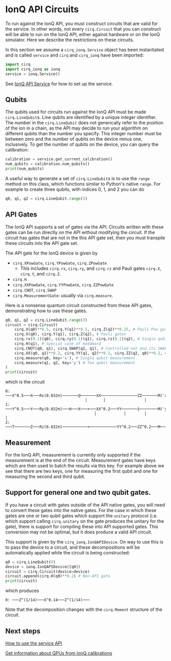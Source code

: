 # IonQ API Circuits

To run against the IonQ API, you must construct circuits that are valid
for the service. In other words, not every `cirq.Circuit` that you can
construct will be able to run on the IonQ API, either against hardware
or on the IonQ simulator.  Here we describe the restrictions on these circuits.

In this section we assume a `cirq_ionq.Service` object has been instantiated and is
called `service` and `cirq` and `cirq_ionq` have been imported:
```python
import cirq
import cirq_ionq as ionq
service = ionq.Service()
```
See [IonQ API Service](service.md) for how to set up the service.

## Qubits

The qubits used for circuits run against the IonQ API must be made
`cirq.LineQubit`s.  Line qubits are identified by a unique integer
identifier.  The number in the `cirq.LineQubit` does not
generically refer to the position of the ion in a chain, as the API
may decide to run your algorithm on different qubits than the number
you specify.  This integer number must be between zero and the number
of qubits on the device minus one, inclusively.  To get the number of
qubits on the device, you can query the calibration:

```python
calibration = service.get_current_calibration()
num_qubits = calibration.num_qubits()
print(num_qubits)
```

A useful way to generate a set of `cirq.LineQubit`s is to use the `range`
method on this class, which functions similar to Python's native `range`.
For example to create three qubits, with indices 0, 1, and 2 you can do
```python
q0, q1, q2 = cirq.LineQubit.range(3)
```

## API Gates

The IonQ API supports a set of gates via the API.  Circuits written with
these gates can be run directly on the API without modifying the circuit.
If the circuit has gates that are not in the this API gate set, then you
must transpile these circuits into the API gate set.

The API gate for the IonQ device is given by
* `cirq.XPowGate`, `cirq.YPowGate`, `cirq.ZPowGate`
    * This includes `cirq.rx`, `cirq.ry`, and `cirq.rz` and Pauli gates
    `cirq.X`, `cirq.Y`, and `cirq.Z`.
* `cirq.H`
* `cirq.XXPowGate`, `cirq.YYPowGate`, `cirq.ZZPowGate`
* `cirq.CNOT`, `cirq.SWAP`
* `cirq.MeasurementGate`: usually via `cirq.measure`.

Here is a nonsense quantum circuit constructed from these API gates,
demonstrating how to use these gates.
```python
q0, q1, q2 = cirq.LineQubit.range(3)
circuit = cirq.Circuit(
    cirq.X(q0)**0.5, cirq.Y(q1)**0.5, cirq.Z(q2)**0.25, # Pauli Pow gates
    cirq.X(q0), cirq.Y(q1), cirq.Z(q2), # Pauli gates
    cirq.rx(0.1)(q0), cirq.ry(0.1)(q1), cirq.rz(0.1)(q2), # Single qubit rotations
    cirq.H(q1), # Special case of Hadamard
    cirq.CNOT(q0, q1), cirq.SWAP(q2, q1), # Controlled-not and its SWAP cousin
    cirq.XX(q0, q1)**0.2, cirq.YY(q1, q2)**0.2, cirq.ZZ(q2, q0)**0.2, # MS gates
    cirq.measure(q0, key='x'), # Single qubit measurement
    cirq.measure(q1, q2, key='y') # Two qubit measurement
)
print(circuit)
```
which is the circuit
```
0: ───X^0.5───X───Rx(0.032π)───────@───────XX────────────────ZZ───────M('x')───
                                   │       │                 │
1: ───Y^0.5───Y───Ry(0.032π)───H───X───×───XX^0.2───YY───────┼────────M('y')───
                                       │            │        │        │
2: ───T───────Z───Rz(0.032π)───────────×────────────YY^0.2───ZZ^0.2───M────────
```

## Measurement

For the IonQ API, measurement is currently only supported if the measurement is
at the end of the circuit.  Measurement gates have keys which are then used to
batch the results via this key.  For example above we see that there are two
keys, one for measuring the first qubit and one for measuring the second and
third qubit.

## Support for general one and two qubit gates.

If you have a circuit with gates outside of the API native gates, you will
need to convert these gates into the native gates.  For the case in which
these gates are one or two qubit gates which support the `unitary` protocol
(i.e. which support calling `cirq.unitary` on the gate produces the unitary
for the gate), there is support for compiling these into API supported gates.
This conversion may not be optimal, but it does produce a valid API circuit.

This support is given by the `cirq_ionq.IonQAPIDevice`.
On way to use this is to pass the device
to a circuit, and these decompositions will be automatically applied while
the circuit is being constructed:

```python
q0 = cirq.LineQubit(0)
device = ionq.IonQAPIDevice([q0])
circuit = cirq.Circuit(device=device)
circuit.append(cirq.H(q0)**0.2) # Non-API gate
print(circuit)
```
which produces
```
0: ───Z^(1/14)───X^0.14───Z^(1/14)───
```

Note that the decomposition changes with the `cirq.Moment` structure of the
circuit.

## Next steps

[How to use the service API](jobs.md)

[Get information about QPUs from IonQ calibrations](calibrations.md)
